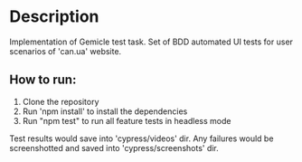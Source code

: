 # Description
Implementation of Gemicle test task.
Set of BDD automated UI tests for user scenarios of 'can.ua' website.

## How to run:
1. Clone the repository
2. Run 'npm install' to install the dependencies
3. Run "npm test" to run all feature tests in headless mode

Test results would save into 'cypress/videos' dir.
Any failures would be screenshotted and saved into 'cypress/screenshots' dir.
